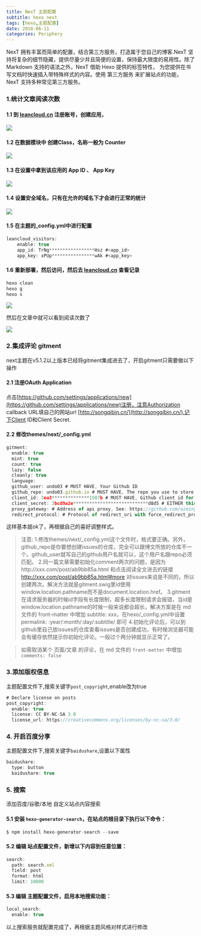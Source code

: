 ```yaml
---
title: NexT 主题配置
subtitle: hexo next
tags: [hexo,主题配置]
date: 2018-06-11
categories: Periphery
---
```

NexT 拥有丰富而简单的配置，结合第三方服务，打造属于您自己的博客.NexT 坚持将复杂的细节隐藏，提供尽量少并且简便的设置，保持最大限度的易用性。除了 Markdown 支持的语法之外，NexT 借助 Hexo 提供的标签特性， 为您提供在书写文档时快速插入带特殊样式的内容。使用 第三方服务 来扩展站点的功能， NexT 支持多种常见第三方服务。

<!--more-->

### 1.统计文章阅读次数

#### 1.1 到 [leancloud.cn](https://leancloud.cn/) 注册账号，创建应用，

![](https://github.com/undo03/undo03.github.io/blob/master/article_images/1529573803947.jpg?raw=true)

#### 1.2 在数据模块中 创建Class，名称一般为 Counter

![](https://github.com/undo03/undo03.github.io/blob/master/article_images/WX20180621-175120.png?raw=true)

#### 1.3 在设置中拿到该应用的 App ID 、 App Key

![](https://github.com/undo03/undo03.github.io/blob/master/article_images/WX20180621-175238.png?raw=true)

#### 1.4 设置安全域名，只有在允许的域名下才会进行正常的统计

![](https://github.com/undo03/undo03.github.io/blob/master/article_images/WX20180621-175623.png?raw=true)

#### 1.5 在主题的_config.yml中进行配置

```javascript
leancloud_visitors:
	enable: true
	app_id: TrNg*****************Hsz #<app_id>
	app_key: xPUp****************wAk #<app_key>
```

#### 1.6 重新部署，然后访问，然后去 [leancloud.cn](https://leancloud.cn/) 查看记录

```javascript
hexo clean
hexo g
hexo s
```

![](https://github.com/undo03/undo03.github.io/blob/master/article_images/WX20180621-175319.png?raw=true)

然后在文章中就可以看到阅读次数了

![](https://github.com/undo03/undo03.github.io/blob/master/article_images/WX20180621-184902.png?raw=true)

### 2.集成评论 gitment

next主题在v5.1.2以上版本已经将gitment集成进去了，开启gitment只需要做以下操作

#### 2.1 注册OAuth Application

点击[https://github.com/settings/applications/new](https://github.com/settings/applications/new)注册，注意Authorization callback URL填自己的网站url [http://songqibin.cn/](http://songqibin.cn/).记下Client ID和Client Secret.

#### 2.2 修改themes/next/_config.yml

```javascript
gitment:
  enable: true
  mint: true 
  count: true 
  lazy: false 
  cleanly: true 
  language: 
  github_user: undo03 # MUST HAVE, Your Github ID
  github_repo: undo03.github.io # MUST HAVE, The repo you use to store Gitment comments
  client_id: 3ea3**************1507b # MUST HAVE, Github client id for the Gitment
  client_secret: 3bcd9a2e****************************d8d5 # EITHER this or proxy_gateway, Github access secret token for the Gitment
  proxy_gateway: # Address of api proxy, See: https://github.com/aimingoo/intersect
  redirect_protocol: # Protocol of redirect_uri with force_redirect_protocol when mint enabled
```

这样基本就ok了，再根据自己的喜好调整样式。

> 注意:
>1.修改themes/next/_config.yml这个文件时，格式要正确。另外，github_repo是你要想创建issues的仓库，完全可以跟博文所放的仓库不一个。github_user就写自己的github用户名就可以，这个用户名跟repo必须匹配。
>2.同一篇文章需要初始化comment两次的问题，是因为http://xxx.com/post/ab9bb85a.html 和点击阅读全文进去的链接  http://xxx.com/post/ab9bb85a.html#more 对issues来说是不同的，所以创建两次。解决方法就是gitment.swig里id使用window.location.pathname而不是document.location.href。
>3.gitment在请求服务器的时候id字段有长度限制，超多长度限制请求会报错，当id是window.location.pathname的时候一般来说都会超长，解决方案是在 md 文件的 front-matter 中增加 subtitle: xxx，在hexo/_config.yml中设置 permalink: :year/:month/:day/:subtitle/ 即可
>4.初始化评论后，可以到github里自己放issues的仓库查看issues是否创建成功，有时候浏览器可能会有缓存依然提示你初始化评论。一般过个两分钟就显示正常了。

> 如需取消某个 页面/文章 的评论，在 md 文件的 `front-matter` 中增加 `comments: false`

### 3.添加版权信息

主题配置文件下,搜索关键字`post_copyright`,enable改为true

```javascript
# Declare license on posts
post_copyright:
  enable: true
  license: CC BY-NC-SA 3.0
  license_url: https://creativecommons.org/licenses/by-nc-sa/3.0/
```

### 4. 开启百度分享

主题配置文件下,搜索关键字`baidushare`,设置以下属性

```javascript
baidushare:
  type: button
  baidushare: true
```

### 5. 搜索

添加百度/谷歌/本地 自定义站点内容搜索

#### 5.1 安装 `hexo-generator-search`，在站点的根目录下执行以下命令：

```javascript
$ npm install hexo-generator-search --save
```

#### 5.2 编辑 站点配置文件，新增以下内容到任意位置：

```javascript
search:
  path: search.xml
  field: post
  format: html
  limit: 10000
```

#### 5.3 编辑 主题配置文件，启用本地搜索功能：

```javascript
local_search:
  enable: true
```

以上搜索服务就配置完成了，再根据主题风格对样式进行修改


	
	